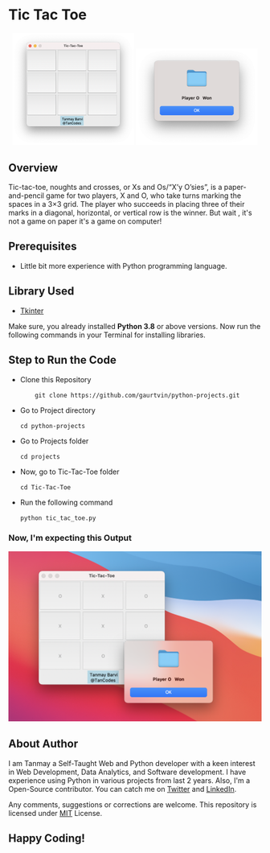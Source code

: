 # Tic Tac Toe

<p align="center">
  <img width="48%" src="output.png" />
  <img width="48%" src="result.png" />
</p>

## Overview

Tic-tac-toe, noughts and crosses, or Xs and Os/“X’y O’sies”, is a paper-and-pencil game for two players, X and O, who take turns marking the spaces in a 3×3 grid. The player who succeeds in placing three of their marks in a diagonal, horizontal, or vertical row is the winner.
But wait , it's not a game on paper it's a game on computer!

## Prerequisites

- Little bit more experience with Python programming language.

## Library Used

- [Tkinter](https://docs.python.org/3/library/tkinter.html)

Make sure, you already installed **Python 3.8** or above versions. Now run the following commands in your Terminal for installing libraries.

## Step to Run the Code

- Clone this Repository

  ```
      git clone https://github.com/gaurtvin/python-projects.git
  ```

- Go to Project directory

  ```
  cd python-projects
  ```

- Go to Projects folder

  ```
  cd projects
  ```

- Now, go to Tic-Tac-Toe folder

  ```
  cd Tic-Tac-Toe
  ```

- Run the following command
  ```
  python tic_tac_toe.py
  ```

### Now, I'm expecting this Output

![Image](output-final.png)

## About Author

I am Tanmay a Self-Taught Web and Python developer with a keen interest in Web Development, Data Analytics, and Software development. I have experience using Python in various projects from last 2 years. Also, I'm a Open-Source contributor. You can catch me on [Twitter](https://twitter.com/TanCodes) and [LinkedIn](https://linkedin.com/in/tanmay-barvi-2a0206126).

Any comments, suggestions or corrections are welcome. This repository is licensed under [MIT](https://opensource.org/licenses/MIT) License.

## Happy Coding!
